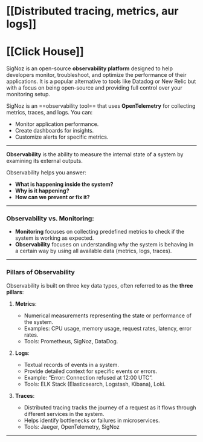 # [[Distributed tracing, metrics, aur logs]]

# [[Click House]]

SigNoz is an open-source **observability platform** designed to help developers monitor, troubleshoot, and optimize the performance of their applications. It is a popular alternative to tools like Datadog or New Relic but with a focus on being open-source and providing full control over your monitoring setup.



SigNoz is an ==observability tool== that uses **OpenTelemetry** for collecting metrics, traces, and logs. You can:

- Monitor application performance.
- Create dashboards for insights.
- Customize alerts for specific metrics.

---
**Observability** is the ability to measure the internal state of a system by examining its external outputs.

Observability helps you answer:

- **What is happening inside the system?**
- **Why is it happening?**
- **How can we prevent or fix it?**

---
### Observability vs. Monitoring:

- **Monitoring** focuses on collecting predefined metrics to check if the system is working as expected.
- **Observability** focuses on understanding _why_ the system is behaving in a certain way by using all available data (metrics, logs, traces).

---

### Pillars of Observability

Observability is built on three key data types, often referred to as the **three pillars**:

1. **Metrics**:
    - Numerical measurements representing the state or performance of the system.
    - Examples: CPU usage, memory usage, request rates, latency, error rates.
    - Tools: Prometheus, SigNoz, DataDog.

2. **Logs**:
    - Textual records of events in a system.
    - Provide detailed context for specific events or errors.
    - Example: “Error: Connection refused at 12:00 UTC”.
    - Tools: ELK Stack (Elasticsearch, Logstash, Kibana), Loki.

3. **Traces**:
    - Distributed tracing tracks the journey of a request as it flows through different services in the system.
    - Helps identify bottlenecks or failures in microservices.
    - Tools: Jaeger, OpenTelemetry, SigNoz

---


